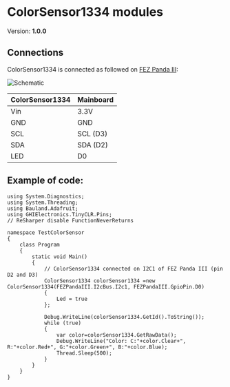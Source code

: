 # ColorSensor1334 modules
Version: __1.0.0__

## Connections ##
ColorSensor1334 is connected as followed on [FEZ Panda III](https://old.ghielectronics.com/catalog/product/474):

![Schematic](Adafruit-ColorSensor1334-PandaIII.jpg)

ColorSensor1334  | Mainboard
---------------- | ----------
Vin              | 3.3V
GND              | GND
SCL              | SCL (D3)
SDA              | SDA (D2)
LED              | D0

## Example of code:
```CSharp
using System.Diagnostics;
using System.Threading;
using Bauland.Adafruit;
using GHIElectronics.TinyCLR.Pins;
// ReSharper disable FunctionNeverReturns

namespace TestColorSensor
{
    class Program
    {
        static void Main()
        {
            // ColorSensor1334 connected on I2C1 of FEZ Panda III (pin D2 and D3)
            ColorSensor1334 colorSensor1334 =new ColorSensor1334(FEZPandaIII.I2cBus.I2c1, FEZPandaIII.GpioPin.D0)
            {
                Led = true
            };

            Debug.WriteLine(colorSensor1334.GetId().ToString());
            while (true)
            {
                var color=colorSensor1334.GetRawData();
                Debug.WriteLine("Color: C:"+color.Clear+", R:"+color.Red+", G:"+color.Green+", B:"+color.Blue);
                Thread.Sleep(500);
            }
        }
    }
}
```
